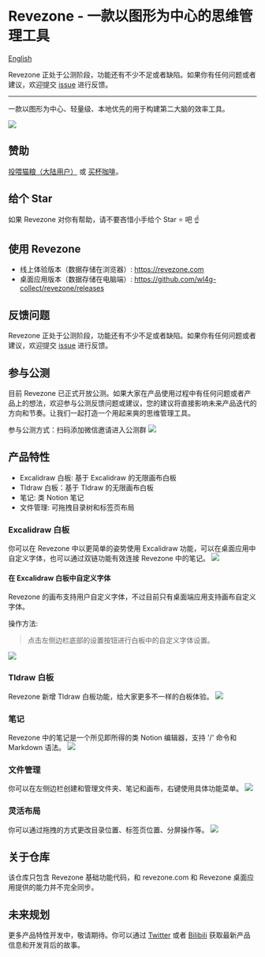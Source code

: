 # Revezone - 一款以图形为中心的思维管理工具
[English](README.md)

Revezone 正处于公测阶段，功能还有不少不足或者缺陷。如果你有任何问题或者建议，欢迎提交 [issue](https://github.com/wl4g-collect/revezone/issues/new) 进行反馈。

---

一款以图形为中心、轻量级、本地优先的用于构建第二大脑的效率工具。

![](https://img.alicdn.com/imgextra/i4/O1CN01hwzuBa1pHTtKjKHAE_!!6000000005335-2-tps-2952-1706.png)

## 赞助
[投喂猫粮（大陆用户）](https://github.com/korbinzhao/donate) 或 [买杯咖啡](https://www.buymeacoffee.com/korbinzhao)。

## 给个 Star
如果 Revezone 对你有帮助，请不要吝惜小手给个 Star ⭐ 吧 ☝️ 

## 使用 Revezone
* 线上体验版本（数据存储在浏览器）: https://revezone.com
* 桌面应用版本（数据存储在电脑端）: https://github.com/wl4g-collect/revezone/releases

## 反馈问题
Revezone 正处于公测阶段，功能还有不少不足或者缺陷。如果你有任何问题或者建议，欢迎提交 [issue](https://github.com/wl4g-collect/revezone/issues/new) 进行反馈。

## 参与公测
目前 Revezone 已正式开放公测。如果大家在产品使用过程中有任何问题或者产品上的想法，欢迎参与公测反馈问题或建议，您的建议将直接影响未来产品迭代的方向和节奏。让我们一起打造一个用起来爽的思维管理工具。

参与公测方式：扫码添加微信邀请进入公测群
![](https://img.alicdn.com/imgextra/i4/O1CN01rXBaQt1bGC8tJAAit_!!6000000003437-0-tps-1074-885.jpg_300x300)

## 产品特性
* Excalidraw 白板: 基于 Excalidraw 的无限画布白板
* Tldraw 白板：基于 Tldraw 的无限画布白板
* 笔记: 类 Notion 笔记
* 文件管理: 可拖拽目录树和标签页布局

### Excalidraw 白板
你可以在 Revezone 中以更简单的姿势使用 Excalidraw 功能，可以在桌面应用中自定义字体，也可以通过双链功能有效连接 Revezone 中的笔记。
![](https://img.alicdn.com/imgextra/i4/O1CN01TPddti1nbyNkT9Qkc_!!6000000005109-2-tps-2952-1706.png)

#### 在 Excalidraw 白板中自定义字体
Revezone 的画布支持用户自定义字体，不过目前只有桌面端应用支持画布自定义字体。

操作方法:
> 点击左侧边栏底部的设置按钮进行白板中的自定义字体设置。

![](https://img.alicdn.com/imgextra/i4/O1CN01nV2PVQ1Seck7HmCZ9_!!6000000002272-2-tps-2952-1706.png)

### Tldraw 白板
Revezone 新增 Tldraw 白板功能，给大家更多不一样的白板体验。
![](https://img.alicdn.com/imgextra/i3/O1CN01bB91Wp20SR8j33SvQ_!!6000000006848-2-tps-2952-1706.png)

### 笔记
Revezone 中的笔记是一个所见即所得的类 Notion 编辑器，支持 '/' 命令和 Markdown 语法。
![](https://img.alicdn.com/imgextra/i3/O1CN01HntrkK1WEIRHaHTHR_!!6000000002756-2-tps-2952-1706.png)

### 文件管理
你可以在左侧边栏创建和管理文件夹、笔记和画布，右键使用具体功能菜单。
![](https://img.alicdn.com/imgextra/i2/O1CN01ujED9U1MGS95qcnzI_!!6000000001407-2-tps-1158-776.png)

### 灵活布局
你可以通过拖拽的方式更改目录位置、标签页位置、分屏操作等。
![](https://img.alicdn.com/imgextra/i1/O1CN01JLe6m41mIRsdQ9JvR_!!6000000004931-2-tps-2952-1706.png)

## 关于仓库
该仓库只包含 Revezone 基础功能代码，和 revezone.com 和 Revezone 桌面应用提供的能力并不完全同步。

## 未来规划
更多产品特性开发中，敬请期待。你可以通过 [Twitter](https://twitter.com/wantianreve) 或者 [Bilibili](https://space.bilibili.com/393134139) 获取最新产品信息和开发背后的故事。

